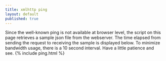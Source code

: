 ```yaml
---
title: xmlhttp ping
layout: default
published: true
---
```

Since the well-known ping is not available at browser level, the script on this page retrieves a sample json file from the webserver. The time elapsed from sending the request to receiving the sample is displayed below. To minimize bandwidth usage, there is a 10 second interval. Have a little patience and see.
{% include ping.html %}
